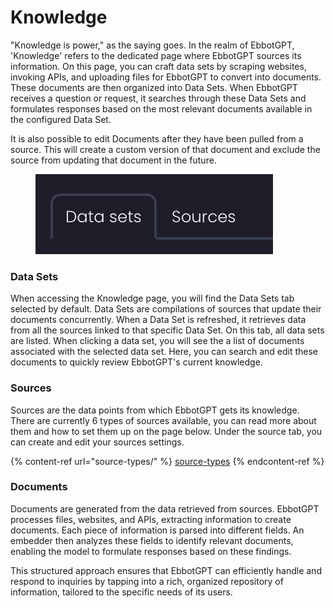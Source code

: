 # Knowledge

"Knowledge is power," as the saying goes. In the realm of EbbotGPT, 'Knowledge' refers to the dedicated page where EbbotGPT sources its information. On this page, you can craft data sets by scraping websites, invoking APIs, and uploading files for EbbotGPT to convert into documents. These documents are then organized into Data Sets. When EbbotGPT receives a question or request, it searches through these Data Sets and formulates responses based on the most relevant documents available in the configured Data Set.

It is also possible to edit Documents after they have been pulled from a source. This will create a custom version of that document and exclude the source from updating that document in the future.

<figure><img src="../../.gitbook/assets/image (5).png" alt=""><figcaption></figcaption></figure>

### Data Sets

When accessing the Knowledge page, you will find the Data Sets tab selected by default. Data Sets are compilations of sources that update their documents concurrently. When a Data Set is refreshed, it retrieves data from all the sources linked to that specific Data Set. On this tab, all data sets are listed. When clicking a data set, you will see the a list of documents associated with the selected data set. Here, you can search and edit these documents to quickly review EbbotGPT's current knowledge.

### Sources

Sources are the data points from which EbbotGPT gets its knowledge. There are currently 6 types of sources available, you can read more about them and how to set them up on the page below. Under the source tab, you can create and edit your sources settings.&#x20;

{% content-ref url="source-types/" %}
[source-types](source-types/)
{% endcontent-ref %}

### Documents

Documents are generated from the data retrieved from sources. EbbotGPT processes files, websites, and APIs, extracting information to create documents. Each piece of information is parsed into different fields. An embedder then analyzes these fields to identify relevant documents, enabling the model to formulate responses based on these findings.

This structured approach ensures that EbbotGPT can efficiently handle and respond to inquiries by tapping into a rich, organized repository of information, tailored to the specific needs of its users.
